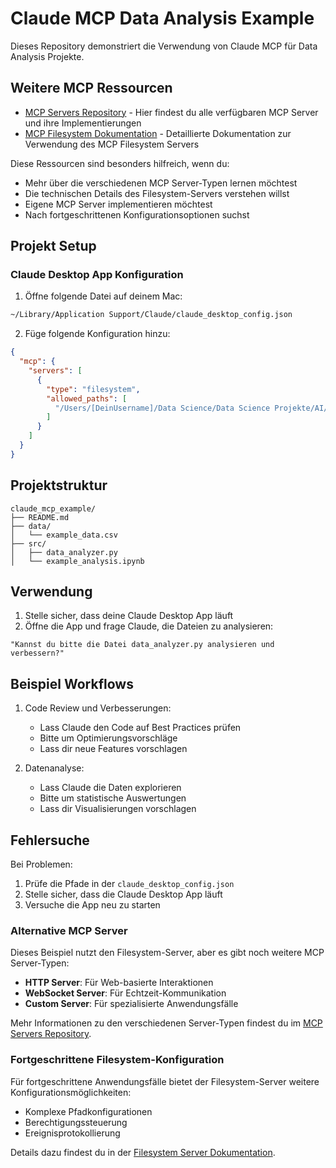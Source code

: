 # Claude MCP Data Analysis Example

Dieses Repository demonstriert die Verwendung von Claude MCP für Data Analysis Projekte.

## Weitere MCP Ressourcen

- [MCP Servers Repository](https://github.com/modelcontextprotocol/servers/tree/main) - Hier findest du alle verfügbaren MCP Server und ihre Implementierungen
- [MCP Filesystem Dokumentation](https://github.com/modelcontextprotocol/servers/tree/main/src/filesystem) - Detaillierte Dokumentation zur Verwendung des MCP Filesystem Servers

Diese Ressourcen sind besonders hilfreich, wenn du:
- Mehr über die verschiedenen MCP Server-Typen lernen möchtest
- Die technischen Details des Filesystem-Servers verstehen willst
- Eigene MCP Server implementieren möchtest
- Nach fortgeschrittenen Konfigurationsoptionen suchst

## Projekt Setup

### Claude Desktop App Konfiguration

1. Öffne folgende Datei auf deinem Mac:
```bash
~/Library/Application Support/Claude/claude_desktop_config.json
```

2. Füge folgende Konfiguration hinzu:
```json
{
  "mcp": {
    "servers": [
      {
        "type": "filesystem",
        "allowed_paths": [
          "/Users/[DeinUsername]/Data Science/Data Science Projekte/AI/claude_mcp_example"
        ]
      }
    ]
  }
}
```

## Projektstruktur

```
claude_mcp_example/
├── README.md
├── data/
│   └── example_data.csv
├── src/
│   ├── data_analyzer.py
│   └── example_analysis.ipynb
```

## Verwendung

1. Stelle sicher, dass deine Claude Desktop App läuft
2. Öffne die App und frage Claude, die Dateien zu analysieren:

```
"Kannst du bitte die Datei data_analyzer.py analysieren und verbessern?"
```

## Beispiel Workflows

1. Code Review und Verbesserungen:
   - Lass Claude den Code auf Best Practices prüfen
   - Bitte um Optimierungsvorschläge
   - Lass dir neue Features vorschlagen

2. Datenanalyse:
   - Lass Claude die Daten explorieren
   - Bitte um statistische Auswertungen
   - Lass dir Visualisierungen vorschlagen

## Fehlersuche

Bei Problemen:
1. Prüfe die Pfade in der `claude_desktop_config.json`
2. Stelle sicher, dass die Claude Desktop App läuft
3. Versuche die App neu zu starten

### Alternative MCP Server

Dieses Beispiel nutzt den Filesystem-Server, aber es gibt noch weitere MCP Server-Typen:

- **HTTP Server**: Für Web-basierte Interaktionen
- **WebSocket Server**: Für Echtzeit-Kommunikation
- **Custom Server**: Für spezialisierte Anwendungsfälle

Mehr Informationen zu den verschiedenen Server-Typen findest du im [MCP Servers Repository](https://github.com/modelcontextprotocol/servers/tree/main).

### Fortgeschrittene Filesystem-Konfiguration

Für fortgeschrittene Anwendungsfälle bietet der Filesystem-Server weitere Konfigurationsmöglichkeiten:

- Komplexe Pfadkonfigurationen
- Berechtigungssteuerung
- Ereignisprotokollierung

Details dazu findest du in der [Filesystem Server Dokumentation](https://github.com/modelcontextprotocol/servers/tree/main/src/filesystem).
